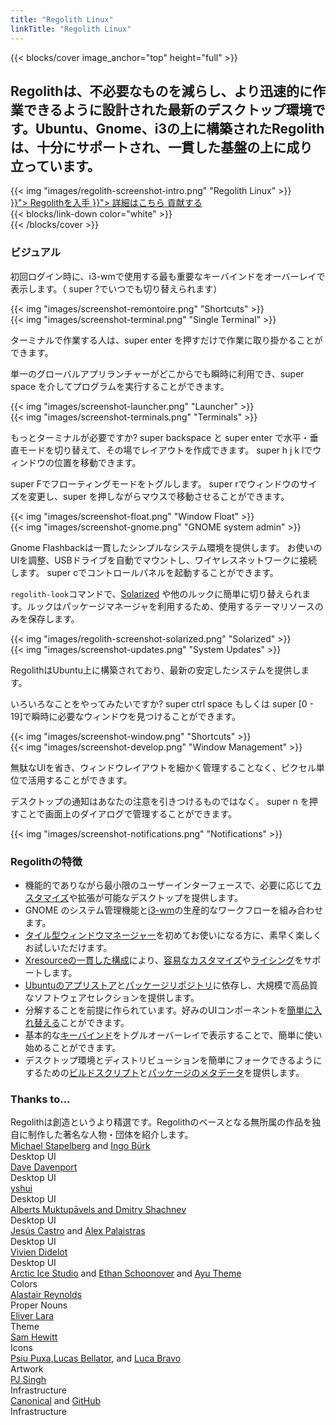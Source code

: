 ```yaml
---
title: "Regolith Linux"
linkTitle: "Regolith Linux"
---
```


{{< blocks/cover image_anchor="top" height="full" >}}

<h2 class="m-5">Regolithは、不必要なものを減らし、より迅速的に作業できるように設計された最新のデスクトップ環境です。Ubuntu、Gnome、i3の上に構築されたRegolithは、十分にサポートされ、一貫した基盤の上に成り立っています。</h2>

<div class="row"> <div class="col-sm-8 mb-5">{{< img "images/regolith-screenshot-intro.png" "Regolith Linux" >}}</div>
  <div class="col-sm-4">
    <div class="mx-auto">
    <a class="btn btn-lg btn-secondary mr-3 mb-4 rounded-pill" href="{{< ref "/download" >}}">
      Regolithを入手 <i class="fas fa-cloud-download-alt ml-2 "></i>
    </a>
    <a class="btn btn-lg btn-primary mr-3 mb-4" href="{{< ref "/docs" >}}">
      詳細はこちら <i class="fas fa-book-reader ml-2"></i>
    </a>
    <a class="btn btn-lg btn-success mr-3 mb-4" href="https://opencollective.com/regolith/donate">
      貢献する <i class="fas fa-piggy-bank ml-2"></i>
    </a>
</div>
</div>
    <div class="mx-auto mt-5 pt-5">
      {{< blocks/link-down color="white" >}}
  </div>
{{< /blocks/cover >}}

<a name="td-block-1"><h3 class="text-center p-5" >ビジュアル</h3></a>

<div class="container mt-3">
  <div class="row pb-5">
    <div class="col-8 my-auto"><p>初回ログイン時に、i3-wmで使用する最も重要なキーバインドをオーバーレイで表示します。（ <span class="text-nowrap"><span class="badge badge-warning">super</span> <span class="badge badge-warning">?</span></span>でいつでも切り替えられます）</p></div>
    <div class="col-4 my-auto border rounded p-1">{{< img "images/screenshot-remontoire.png" "Shortcuts" >}}</div>
  </div>
  <div class="row pb-5">
    <div class="col-4 my-auto border rounded p-1">{{< img "images/screenshot-terminal.png" "Single Terminal" >}}</div>
    <div class="col-8 my-auto"><p>ターミナルで作業する人は、<span class="text-nowrap"><span class="badge badge-warning">super</span> <span class="text-nowrap"><span class="badge badge-warning">enter</span> を押すだけで作業に取り掛かることができます。</p></div>    
  </div>
  <div class="row pb-5">
    <div class="col-8 my-auto"><p>単一のグローバルアプリランチャーがどこからでも瞬時に利用でき、<span class="text-nowrap"><span class="badge badge-warning">super</span> <span class="badge badge-warning">space</span></span> を介してプログラムを実行することができます。</p></div>
    <div class="col-4 my-auto border rounded p-1">{{< img "images/screenshot-launcher.png" "Launcher" >}}</div>    
  </div>
  <div class="row pb-5">
    <div class="col-4 my-auto border rounded p-1">{{< img "images/screenshot-terminals.png" "Terminals" >}}</div>
    <div class="col-8 my-auto"><p>もっとターミナルが必要ですか? <span class="text-nowrap"><span class="badge badge-warning">super</span> <span class="badge badge-warning">backspace</span></span> と <span class="text-nowrap"><span class="badge badge-warning">super</span> <span class="badge badge-warning">enter</span></span> で水平・垂直モードを切り替えて、その場でレイアウトを作成できます。 <span class="text-nowrap"><span class="badge badge-warning">super</span> <span class="badge badge-warning">h</span> <span class="badge badge-warning">j</span> <span class="badge badge-warning">k</span> <span class="badge badge-warning">l</span></span>でウィンドウの位置を移動できます。</p></div>    
  </div>
  <div class="row pb-5">
    <div class="col-8 my-auto"><p><span class="text-nowrap"><span class="badge badge-warning">super</span> <span class="badge badge-warning">F</span></span>でフローティングモードをトグルします。 <span class="text-nowrap"><span class="badge badge-warning">super</span> <span class="badge badge-warning">r</span></span>でウィンドウのサイズを変更し、<span class="text-nowrap"><span class="badge badge-warning">super</span> を押しながらマウスで移動させることができます。</p></div>
    <div class="col-4 my-auto border rounded p-1">{{< img "images/screenshot-float.png" "Window Float" >}}</div>    
  </div>
  <div class="row pb-5">
    <div class="col-4 my-auto border rounded p-1">{{< img "images/screenshot-gnome.png" "GNOME system admin" >}}</div>
    <div class="col-8 my-auto"><p>Gnome Flashbackは一貫したシンプルなシステム環境を提供します。 お使いのUIを調整、USBドライブを自動でマウントし、ワイヤレスネットワークに接続します。  <span class="text-nowrap"><span class="badge badge-warning">super</span> <span class="badge badge-warning">c</span></span>でコントロールパネルを起動することができます。</p></div>    
  </div>
  <div class="row pb-5">
    <div class="col-8 my-auto"><p><code>regolith-look</code>コマンドで、<a href="https://ethanschoonover.com/solarized">Solarized</a> や他のルックに簡単に切り替えられます。ルックはパッケージマネージャを利用するため、使用するテーマリソースのみを保存します。</p></div>
    <div class="col-4 my-auto border rounded p-1">{{< img "images/regolith-screenshot-solarized.png" "Solarized" >}}</div>    
  </div>
  <div class="row pb-5">
    <div class="col-4 my-auto border rounded p-1">{{< img "images/screenshot-updates.png" "System Updates" >}}</div>
    <div class="col-8 my-auto"><p>RegolithはUbuntu上に構築されており、最新の安定したシステムを提供します。</p></div>    
  </div>
  <div class="row pb-5">
    <div class="col-8 my-auto"><p>いろいろなことをやってみたいですか? <span class="text-nowrap"><span class="badge badge-warning">super</span> <span class="badge badge-warning">ctrl</span> <span class="badge badge-warning">space</span></span> もしくは <span class="text-nowrap"><span class="badge badge-warning">super</span> <span class="badge badge-warning">[0 - 19]</span></span>で瞬時に必要なウィンドウを見つけることができます。</p></div>
    <div class="col-4 my-auto border rounded p-1">{{< img "images/screenshot-window.png" "Shortcuts" >}}</div>    
  </div>
  <div class="row pb-5">
    <div class="col-4 my-auto border rounded p-1">{{< img "images/screenshot-develop.png" "Window Management" >}}</div>
    <div class="col-8 my-auto"><p>無駄なUIを省き、ウィンドウレイアウトを細かく管理することなく、ピクセル単位で活用することができます。</p></div>    
  </div>
  <div class="row pb-5">
    <div class="col-8 my-auto"><p>デスクトップの通知はあなたの注意を引きつけるものではなく。 <span class="text-nowrap"><span class="badge badge-warning">super</span> <span class="badge badge-warning">n</span></span> を押すことで画面上のダイアログで管理することができます。</p></div>
    <div class="col-4 my-auto border rounded p-1">{{< img "images/screenshot-notifications.png" "Notifications" >}}</div>    
  </div>
</div>

<a name="td-block-2"><h3 class="text-center p-5" ><i class="fas fa-info-circle pr-3"></i>Regolithの特徴</h3></a>

<div class="container">
<ul>
<li>機能的でありながら最小限のユーザーインターフェースで、必要に応じて<a href="docs/customize/">カスタマイズ</a>や拡張が可能なデスクトップを提供します。</li>
<li>GNOME のシステム管理機能と<a href="https://i3wm.org/">i3-wm</a>の生産的なワークフローを組み合わせます。</li>
<li><a href="https://opensource.com/article/18/8/i3-tiling-window-manager">タイル型ウィンドウマネージャー</a>を初めてお使いになる方に、素早く楽しくお試しいただけます。</li>
<li><a href="https://github.com/regolith-linux/regolith-styles/blob/master/Xresources/root">Xresourceの一貫した構成</a>により、<a href="https://github.com/regolith-linux/regolith-desktop/wiki/Customize">容易なカスタマイズ</a>や<a href="https://www.reddit.com/r/unixporn">ライシング</a>をサポートします。</li>
<li><a href="https://snapcraft.io/store">Ubuntuのアプリストア</a>と<a href="https://packages.ubuntu.com/">パッケージリポジトリ</a>に依存し、大規模で高品質なソフトウェアセレクションを提供します。</li>
<li>分解することを前提に作られています。好みのUIコンポーネントを<a href="docs/customize/components/">簡単に入れ替える</a>ことができます。</li>
<li>基本的な<a href="docs/reference/keybindings/">キーバインド</a>をトグルオーバーレイで表示することで、簡単に使い始めることができます。</li>
<li>デスクトップ環境とディストリビューションを簡単にフォークできるようにするための<a href="https://github.com/regolith-linux/regolith-builder/blob/master/build.sh">ビルドスクリプト</a>と<a href="https://github.com/regolith-linux/regolith-builder/blob/master/package-model-R1.3.json">パッケージのメタデータ</a>を提供します。</li>
</ul>
</div>

<a name="td-block-3"><h3 class="text-center p-5" ><i class="fas fa-user-friends pr-3"></i>Thanks to...</h3></a>

<div class="container-fluid mb-3">
  <div class="row pl-0 align-top">
    <div class="col-3 col-md-0">
      Regolithは創造というより精選です。Regolithのベースとなる無所属の作品を独自に制作した著名な人物・団体を紹介します。
    </div>
    <div class="col-6 border rounded p-3">
      <div class="container">
        <div class="row">
          <div class="col-lg"><a href="https://i3wm.org">Michael Stapelberg</a> and <a href="https://github.com/Airblader/i3">Ingo Bürk</a></div>
          <div class="col-sm">Desktop UI</div>
        </div>
        <div class="row">
          <div class="col-lg"><a href="https://github.com/davatorium/rofi">Dave Davenport</a></div>
          <div class="col-sm">Desktop UI</div>
        </div>
        <div class="row">
          <div class="col-lg"><a href="https://github.com/yshui/compton">yshui</a></div>
          <div class="col-sm">Desktop UI</div>
        </div>
        <div class="row">
          <div class="col-lg"><a href="https://wiki.gnome.org/Projects/GnomeFlashback">Alberts Muktupāvels and Dmitry Shachnev</a></div>
          <div class="col-sm">Desktop UI</div>
        </div>
        <div class="row">
          <div class="col-lg"><a href="https://github.com/jcstr">Jesús Castro</a> and <a href="https://github.com/deuill">Alex Palaistras</a></div>
          <div class="col-sm">Desktop UI</div>
        </div>
        <div class="row">
          <div class="col-lg"><a href="https://github.com/vivien/i3blocks">Vivien Didelot</a></div>
          <div class="col-sm">Desktop UI</div>
        </div>
        <div class="row">
          <div class="col-lg"><a href="https://github.com/arcticicestudio">Arctic Ice Studio</a> and <a href="https://ethanschoonover.com/solarized/">Ethan Schoonover</a> and <a href="https://github.com/ayu-theme">Ayu Theme</a></div>
          <div class="col-sm">Colors</div>
        </div>
        <div class="row">
          <div class="col-lg"><a href="http://www.alastairreynolds.com/">Alastair Reynolds</a></div>
          <div class="col-sm">Proper Nouns</div>
        </div>
        <div class="row">
          <div class="col-lg"><a href="https://github.com/EliverLara/Nordic">Eliver Lara</a></div>
          <div class="col-sm">Theme</div>
        </div>
        <div class="row">
          <div class="col-lg"><a href="https://snwh.org/paper">Sam Hewitt</a></div>
          <div class="col-sm">Icons</div>
        </div>
        <div class="row">
          <div class="col-lg"><a href="http://wallpaper-site.webflow.io/">Psiu Puxa</a>,<a href="https://unsplash.com/photos/C0OD8OM-oM0">Lucas Bellator</a>, and <a href="https://unsplash.com/photos/xnqVGsbXgV4">Luca Bravo</a></div>
          <div class="col-sm">Artwork</div>
        </div>
        <div class="row">
          <div class="col-lg"><a href="https://launchpad.net/cubic">PJ Singh</a></div>
          <div class="col-sm">Infrastructure</div>
        </div>
        <div class="row">
          <div class="col-lg"><a href="https://canonical.com">Canonical</a> and <a href="https://github.com">GitHub</a></div>
          <div class="col-sm">Infrastructure</div>
        </div>
      </div>
    </div>
  </div>
</div>
